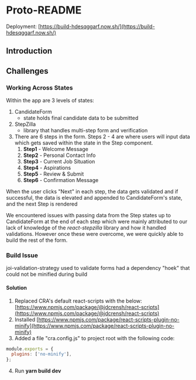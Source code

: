 # Proto-README

Deployment: [https://build-hdesqggarf.now.sh/](https://build-hdesqggarf.now.sh/)

## Introduction

## Challenges

### Working Across States

Within the app are 3 levels of states:

1. CandidateForm
   - state holds final candidate data to be submitted
2. StepZilla
   - library that handles multi-step form and verification
3. There are 6 steps in the form. Steps 2 - 4 are where users will input data which gets saved within the state in the Step component. 
    1. **Step1** - Welcome Message
    2. **Step2** - Personal Contact Info
    3. **Step3** - Current Job Situation
    4. **Step4** - Aspirations
    5. **Step5** - Review & Submit
    6. **Step6** - Confirmation Message
  
  When the user clicks "Next" in each step, the data gets validated and if successful, the data is elevated and appended to CandidateForm's state, and the next Step is rendered
  
  We encountered issues with passing data from the Step states up to CandidateForm at the end of each step which were mainly attributed to our lack of knowledge of the *react-stepzilla* library and how it handled validations. However once these were overcome, we were quickly able to build the rest of the form.

### Build Issue

joi-validation-strategy used to validate forms had a dependency "hoek" that could not be minified during build

#### Solution

1. Replaced CRA's default react-scripts with the below:
  [https://www.npmjs.com/package/@jdcrensh/react-scripts](https://www.npmjs.com/package/@jdcrensh/react-scripts)
2. Installed [https://www.npmjs.com/package/react-scripts-plugin-no-minify](https://www.npmjs.com/package/react-scripts-plugin-no-minify)
3. Added a file "cra.config.js" to project root with the following code:

  ```js
  module.exports = {
    plugins: ['no-minify'],
  };
  ```
4. Run **yarn build dev**
